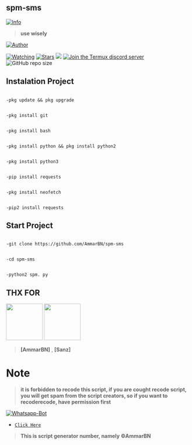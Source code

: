 ## spm-sms
</p>

<p align="center">

<a href="#"><img title="Info" src="https://img.shields.io/badge/Spam-Sms-green?colorA=%23ff0000&colorB=%23017e40&style=for-the-badge"></a>

</p>

> **use wisely**

<p align="center">

<a href="https://github.com/AmmarBN"><img title="Author" src="https://img.shields.io/badge/Author-AmmarBN-red.svg?style=for-the-badge&logo=github"></a>

</p>

<a href="https://github.com/AmmarBN/spm-sms/watchers"><img title="Watching" src="https://img.shields.io/github/watchers/AmmarBN/spm-sms?label=Watchers&color=blue&style=flat-square"></a>
<a href="https://github.com/AmmarBN/spm-sms/stargazers/"><img title="Stars" src="https://img.shields.io/github/stars/AmmarBN/spm-sms?color=red&style=flat-square"></a>
![](https://img.shields.io/badge/python-2-blue.svg)
[![Join the Termux discord server](https://img.shields.io/discord/641256914684084234.svg?label=&logo=discord&logoColor=ffffff&color=5865F2)](https://discord.gg/HXpF69X)
![GitHub repo size](https://img.shields.io/github/repo-size/AmmarBN/spm-sms)

## Instalation Project

```shell script

-pkg update && pkg upgrade

```

```shell script

-pkg install git

```

```shell script

-pkg install bash

```

```shell script

-pkg install python && pkg install python2

```

```shell script

-pkg install python3

```

```shell script

-pip install requests

```

```shell script

-pkg install neofetch

```

```shell script

-pip2 install requests

```

## Start Project

```shell script

-git clone https://github.com/AmmarBN/spm-sms

```

```shell script

-cd spm-sms

```

```shell script

-python2 spm. py

```

## THX FOR

<a href="https://github.com/AmmarBN"><img src="https://github.com/AmmarBN.png" width="100" height="100"></a>
<a href="https://github.com/Sxp-ID"><img src="https://github.com/Sxp-ID.png" width="100" height="100"></a>
> **[AmmarBN]** , 
> **[Sanz]**

# Note

> **it is forbidden to recode this script, if you are cought recode script, you will get spam from the script creators, so if you want to recoderecode, have permission first**

<p align="center">

<a href="#"><img title="Whatsapp-Bot" src="https://img.shields.io/badge/Author Whatsapp-green?colorA=%23ff0000&colorB=%23017e40&style=for-the-badge"></a>

</p>

* [`Click Here`](https://wa.me/6287708773367)

> **This is script generator number, namely ©AmmarBN**
